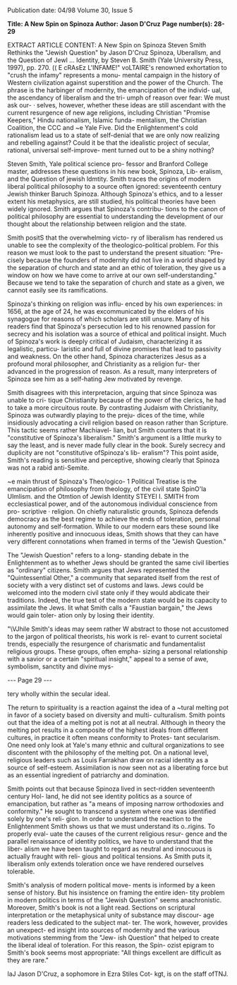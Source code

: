 Publication date: 04/98
Volume 30, Issue 5

**Title: A New Spin on Spinoza**
**Author: Jason D'Cruz**
**Page number(s): 28-29**

EXTRACT ARTICLE CONTENT:
A New Spin on Spinoza 
Steven Smith Rethinks the "Jewish Question" 
by Jason D'Cruz 
Spinoza, Uberallsm, and the Question of Jewl ... Identity, by Steven B. 
Smith (Yale University Press, 1997), pp. 270. 
(( E
cRAsEz 
L'INFAME!" 
voLTAIRE's 
renowned exhortation to "crush 
the infamy" represents a monu-
mental campaign in the history of Western 
civilization against superstition and the power 
of the Church. The phrase is the harbinger of 
modernity, the emancipation of the individ-
ual, the ascendancy of liberalism and the tri-
umph of reason over fear: We must ask our- · 
selves, however, whether these ideas are still 
ascendant with the current resurgence of new 
age religions, including Christian "Promise 
Keepers," Hindu nationalism, Islamic funda-
mentalism, the Christian Coalition, the CCC 
and ~e Yale Five. Did the Enlightenment's 
cold rationalism lead us to a state of self-denial 
that we are only now realizing and rebelling 
against? Could it be that the idealistic project 
of secular, rational, universal self-improve-
ment turned out to be a shiny nothing? 

Steven Smith, Yale political science pro-
fessor and Branford College master, addresses 
these questions in his new book, Spinoza, Lib-
eralism, and the Question of jewish ldmtity. 
Smith traces the origins of modern liberal 
political philosophy to a source often ignored: 
seventeenth century Jewish thinker Baruch 
Spinoza. Although Spinoza's ethics, and to a 
lesser extent his metaphysics, are still studied, 
his political theories have been widely 
ignored. Smith argues that Spinoza's contribu-
tions to the canon of political philosophy are 
essential to understanding the development of 
our thought about the relationship between 
religion and the state. 

Smith positS that the overwhelming victo-
ry of liberalism has rendered us unable to see 
the complexity of the theologico-political 
problem. For this reason we must look to the 
past to understand the present situation: "Pre-
cisely because the founders of modernity did 
not live in a world shaped by the separation of 
church and state and an ethic of toleration, 
they give us a window on how we have come 
to arrive at our own self-understanding." 
Because we tend to take the separation of 
church and state as a given, we cannot easily 
see its ramifications. 

Spinoza's thinking on religion was influ-
enced by his own experiences: in 1656, at the 
age of 24, he was excommunicated by the 
elders of his synagogue for reasons of which 
scholars are still unsure. Many of his readers 
find that Spinoza's persecution led to his 
renowned passion for secrecy and his isolation 
was a source of ethical and political insight. 
Much of Spinoza's work is deeply critical of 
Judaism, characterizing it as legalistic, particu-
laristic and full of divine promises that lead to 
passivity and weakness. On the other hand, 
Spinoza characterizes Jesus as a profound moral 
philosopher, and Christianity as a religion fur-
ther advanced in the progression of reason. As a 
result, many interpreters of Spinoza see him as 
a self-hating Jew motivated by revenge. 

Smith disagrees with this interpretacion, 
arguing that since Spinoza was unable to cri-
tique Christianity because of the power of the 
clerics, he had to take a more circuitous route. 
By contrasting Judaism with Christianity, 
Spinoza was outwardly playing to the preju-
dices of the time, while insidiously advocating 
a civil religion based on reason rather than 
Scripture. This tactic seems rather Machiavel-
lian, but Smith counters that it is "constitutive 
of Spinoza's liberalism." Smith's argument is a 
little murky to say the least, and is never made 
fully clear in the book. Surely secrecy and 
duplicity are not "constitutive ofSpinoza's lib-
eralism"? This point aside, Smith's reading is 
sensitive and perceptive, showing clearly that 
Spinoza was not a rabid anti-Semite. 

~e main thrust of Spinoza's Theo/ogico-
1 Political Treatise is the emancipation of 
philosophy from theology, of the civil state 
SpinO'la Ulmlism. and the Otmtion 
of Jewish Identity 
STEYEI I. SMITH 
from 
ecclesiastical 
power, 
and 
of the 
autonomous individual conscience from pro-
scriptive · religion. On chiefly naturalistic 
grounds, Spinoza defends democracy as the 
best regime to achieve the ends of toleration, 
personal autonomy and self-formation. While 
to our modern ears these sound like inherently 
positive and innocuous ideas, Smith shows that 
they can have very different connotations when 
framed in terms of the "Jewish Question." 

The "Jewish Question" refers to a long-
standing debate in the Enlightenment as to 
whether Jews should be granted the same civil 
liberties as "ordinary" citizens. Smith argues 
that Jews represented the "Quintessential 
Other," a community that separated itself 
from the rest of society with a very distinct set 
of customs and laws. Jews could be welcomed 
into the modern civil state only if they would 
abdicate their traditions. Indeed, the true test 
of the modern state would be its capacity to 
assimilate the Jews. lit what Smith calls a 
"Faustian bargain," the Jews would gain toler-
ation only by losing their identity. 

"\VJhile Smith's ideas may seem rather 
W abstract to those not accustomed to 
the jargon of political theorists, his work is rel-
evant to current societal trends, especially the 
resurgence of charismatic and fundamentalist 
religious groups. These groups, often empha-
sizing a personal relationship with a savior or 
a certain "spiritual insight," appeal to a sense 
of awe, symbolism, sanctity and divine mys-


--- Page 29 ---

tery wholly within the secular ideal. 

The return to spirituality is a reaction 
against the idea of a ~tural melting pot in 
favor of a society based on diversity and multi-
culturalism. Smith points out that the idea of 
a melting pot is not at all neutral. Although in 
theory the melting pot results in a composite 
of the highest ideals from different cultures, in 
practice it often means conformity to Protes-
tant secularism. One need only look at Yale's 
many ethnic and cultural organizations to see 
discontent with the philosophy of the melting 
pot. On a national level, religious leaders such 
as Louis Farrakhan draw on racial identity as a 
source of self-esteem. Assimilation is now seen 
not as a liberating force but as an essential 
ingredient of patriarchy and domination. 

Smith points out that because Spinoza 
lived in sect-ridden seventeenth century Hol-
land, he did not see identity politics as a 
source of emancipation, but rather as "a 
means of imposing narrow orthodoxies and 
conformity." He sought to transcend a system 
where one was identified solely by one's reli-
gion. In order to understand the reaction to 
the Enlightenment Smith shows us that we 
must understand its o..rigins. To properly eval-
uate the causes of the current religious resur-
gence and the parallel renaissance of identity 
politics, we have to understand that the liber-
alism we have been taught to regard as neutral 
and innocuous is actually fraught with reli-
gious and political tensions. As Smith puts it, 
liberalism only extends toleration once we 
have rendered ourselves tolerable. 

Smith's analysis of modern political move-
ments is informed by a keen sense of history. 
But his insistence on framing the entire iden-
tity problem in modern politics in terms of 
the "Jewish Question" seems anachronistic. 
Moreover, Smith's book is not a light read. 
Sections on scriptural interpretation or the 
metaphysical unity of substance may discour-
age readers less dedicated to the subject mat-
ter. The work, however, provides an unexpect-
ed insight into sources of modernity and the 
various motivations stemming from the "Jew-
ish Question" that helped to create the liberal 
ideal of toleration. For this reason, the Spin-
ozist epigram to Smith's book seems most 
appropriate: "All things excellent are difficult 
as they are rare." 

laJ 
Jason D'Cruz, a sophomore in Ezra Stiles Cot-
kgt, is on the staff ofTNJ.
